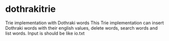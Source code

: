# dothrakitrie
Trie implementation with Dothraki words
This Trie implementation can insert Dothraki words with their english values, delete words, search words and list words.
Input is should be like io.txt

